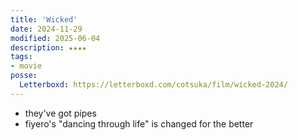 ```yaml
---
title: 'Wicked'
date: 2024-11-29
modified: 2025-06-04
description: ★★★★
tags:
- movie
posse:
  Letterboxd: https://letterboxd.com/cotsuka/film/wicked-2024/
---
```


- they've got pipes
- fiyero's "dancing through life" is changed for the better